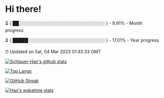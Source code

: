 # Hi there!

⏳ { ██░░░░░░░░░░░░░░░░░░░░░░░░░░░░ } - 9.91% - Month progress

⏳ { █████░░░░░░░░░░░░░░░░░░░░░░░░░ } - 17.01% - Year progress

⏰ Updated on Sat, 04 Mar 2023 01:45:33 GMT


[![Schlauer-Hax's github stats](https://github-readme-stats.vercel.app/api?username=Schlauer-Hax&show_icons=true&theme=dark&count_private=true)](https://github.com/Schlauer-Hax)


[![Top Langs](https://github-readme-stats.vercel.app/api/top-langs/?username=Schlauer-Hax&layout=compact&theme=dark)](https://github.com/Schlauer-Hax?tab=repositories)

[![GitHub Streak](https://streak-stats.demolab.com?user=Schlauer-Hax&theme=dark)](https://git.io/streak-stats)

[![Hax's wakatime stats](https://github-readme-stats.vercel.app/api/wakatime?username=Hax&theme=dark)](https://wakatime.com/@Hax)

